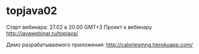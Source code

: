 # topjava02

Старт вебинара: 27.02 в 20.00 GMT+3
Проект к вебинару http://javawebinar.ru/topjava/

Демо разрабатываемого приложения: http://caloriesmng.herokuapp.com/



